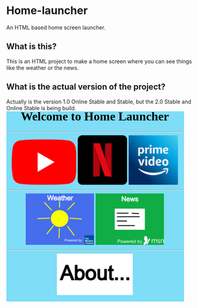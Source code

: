# Home-launcher
An HTML based home screen launcher.
## What is this?
This is an HTML project to make a home screen where you can see things like the weather or the news.
## What is the actual version of the project?
Actually is the version 1.0 Online Stable and Stable, but the 2.0 Stable and Online Stable is being build.  
![Screenshot](Screenshot.png) 
